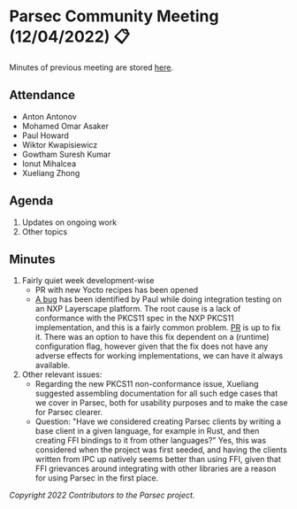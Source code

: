 # Parsec Community Meeting (12/04/2022) 📋

Minutes of previous meeting are stored
[here](https://github.com/parallaxsecond/community/tree/main/minutes).

## Attendance

- Anton Antonov
- Mohamed Omar Asaker
- Paul Howard
- Wiktor Kwapisiewicz
- Gowtham Suresh Kumar
- Ionut Mihalcea
- Xueliang Zhong

## Agenda

1. Updates on ongoing work
2. Other topics

## Minutes

1. Fairly quiet week development-wise
   - PR with new Yocto recipes has been opened
   - [A bug](https://github.com/parallaxsecond/parsec/issues/599) has been identified by Paul while
      doing integration testing on an NXP Layerscape platform. The root cause is a lack of
      conformance with the PKCS11 spec in the NXP PKCS11 implementation, and this is a fairly common
      problem. [PR](https://github.com/parallaxsecond/parsec/pull/600) is up to fix it. There was an
      option to have this fix dependent on a (runtime) configuration flag, however given that the
      fix does not have any adverse effects for working implementations, we can have it always
      available.
2. Other relevant issues:
   - Regarding the new PKCS11 non-conformance issue, Xueliang suggested assembling documentation for
      all such edge cases that we cover in Parsec, both for usability purposes and to make the case
      for Parsec clearer.
   - Question: "Have we considered creating Parsec clients by writing a base client in a given
      language, for example in Rust, and then creating FFI bindings to it from other languages?"
      Yes, this was considered when the project was first seeded, and having the clients written
      from IPC up natively seems better than using FFI, given that FFI grievances around integrating
      with other libraries are a reason for using Parsec in the first place.

*Copyright 2022 Contributors to the Parsec project.*
